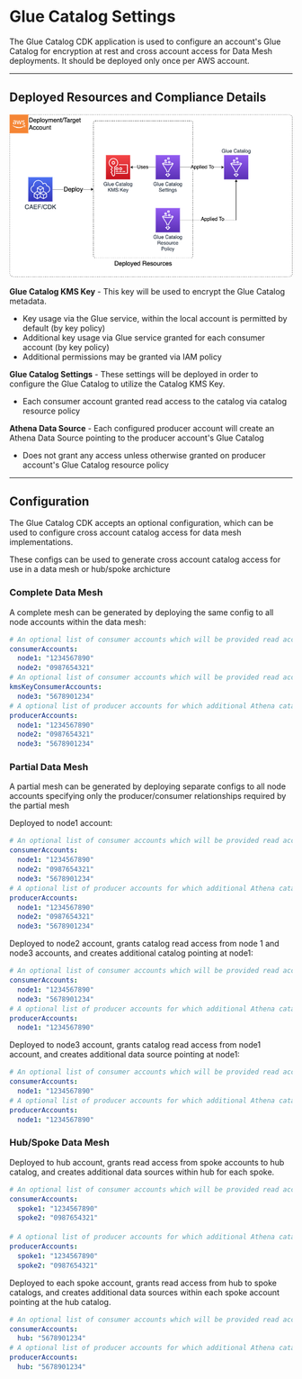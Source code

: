 # Glue Catalog Settings

The Glue Catalog CDK application is used to configure an account's Glue Catalog for encryption at rest and cross account access for Data Mesh deployments. It should be deployed only once per AWS account.

***

## Deployed Resources and Compliance Details

![GlueCatalog](../../../constructs/L3/datalake/glue-catalog-l3-construct/docs/GlueCatalog.png)

**Glue Catalog KMS Key** - This key will be used to encrypt the Glue Catalog metadata.
  
* Key usage via the Glue service, within the local account is permitted by default (by key policy)
* Additional key usage via Glue service granted for each consumer account (by key policy)
* Additional permissions may be granted via IAM policy

**Glue Catalog Settings** - These settings will be deployed in order to configure the Glue Catalog to utilize the Catalog KMS Key.

* Each consumer account granted read access to the catalog via catalog resource policy

**Athena Data Source** - Each configured producer account will create an Athena Data Source pointing to the producer account's Glue Catalog

* Does not grant any access unless otherwise granted on producer account's Glue Catalog resource policy

***

## Configuration

The Glue Catalog CDK accepts an optional configuration, which can be used to configure cross account catalog access for data mesh implementations.

These configs can be used to generate cross account catalog access for use in a data mesh or hub/spoke archicture

### Complete Data Mesh

A complete mesh can be generated by deploying the same config to all node accounts within the data mesh:

```yaml
# An optional list of consumer accounts which will be provided read access to the catalog in the deployment account.
consumerAccounts:
  node1: "1234567890"
  node2: "0987654321"
# An optional list of consumer accounts which will be provided read access to the catalog KMS Key only in the deployment account.
kmsKeyConsumerAccounts:
  node3: "5678901234"
# A optional list of producer accounts for which additional Athena catalogs will be created in the deployment account.
producerAccounts:
  node1: "1234567890"
  node2: "0987654321"
  node3: "5678901234"
```

### Partial Data Mesh

A partial mesh can be generated by deploying separate configs to all node accounts specifying only the
producer/consumer relationships required by the partial mesh

Deployed to node1 account:

```yaml
# An optional list of consumer accounts which will be provided read access to the catalog in the deployment account.
consumerAccounts:
  node1: "1234567890"
  node2: "0987654321"
  node3: "5678901234"
# A optional list of producer accounts for which additional Athena catalogs will be created in the deployment account.
producerAccounts:
  node1: "1234567890"
  node2: "0987654321"
  node3: "5678901234"
```

Deployed to node2 account, grants catalog read access from node 1 and node3 accounts, and creates additional catalog pointing at node1:

```yaml
# An optional list of consumer accounts which will be provided read access to the catalog in the deployment account.
consumerAccounts:
  node1: "1234567890"
  node3: "5678901234"
# A optional list of producer accounts for which additional Athena catalogs will be created in the deployment account.
producerAccounts:
  node1: "1234567890"
```

Deployed to node3 account, grants catalog read access from node1 account, and creates additional data source pointing at node1:

```yaml
# An optional list of consumer accounts which will be provided read access to the catalog in the deployment account.
consumerAccounts:
  node1: "1234567890"
# A optional list of producer accounts for which additional Athena catalogs will be created in the deployment account.
producerAccounts:
  node1: "1234567890"
```

### Hub/Spoke Data Mesh

Deployed to hub account, grants read access from spoke accounts to hub catalog, and creates additional data sources within hub for each spoke.

```yaml
# An optional list of consumer accounts which will be provided read access to the catalog in the deployment account.
consumerAccounts:
  spoke1: "1234567890"
  spoke2: "0987654321"

# A optional list of producer accounts for which additional Athena catalogs will be created in the deployment account.
producerAccounts:
  spoke1: "1234567890"
  spoke2: "0987654321"

```

Deployed to each spoke account, grants read access from hub to spoke catalogs, and creates additional data sources within each spoke account pointing at the hub catalog.

```yaml
# An optional list of consumer accounts which will be provided read access to the catalog in the deployment account.
consumerAccounts:
  hub: "5678901234"
# A optional list of producer accounts for which additional Athena catalogs will be created in the deployment account.
producerAccounts:
  hub: "5678901234"
```
